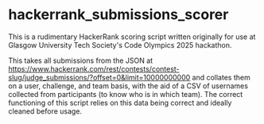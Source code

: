 # hackerrank_submissions_scorer

This is a rudimentary HackerRank scoring script written originally for use at Glasgow University Tech Society's Code Olympics 2025 hackathon.

This takes all submissions from the JSON at <https://www.hackerrank.com/rest/contests/contest-slug/judge_submissions/?offset=0&limit=10000000000> and collates them on a user, challenge, and team basis, with the aid of a CSV of usernames collected from participants (to know who is in which team). The correct functioning of this script relies on this data being correct and ideally cleaned before usage.
